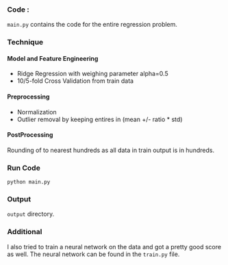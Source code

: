 ### Code : 

`main.py` contains the code for the entire regression problem.


### Technique


#### Model and Feature Engineering

* Ridge Regression with weighing parameter alpha=0.5
* 10/5-fold Cross Validation from train data

#### Preprocessing

* Normalization
* Outlier removal by keeping entires in (mean +/- ratio * std)


#### PostProcessing

Rounding of to nearest hundreds as all data in train output is in hundreds.



### Run Code 

`python main.py`

### Output

`output` directory.


### Additional

I also tried to train a neural network on the data and got  a pretty good score as well.
The neural network can be found in the `train.py` file.
